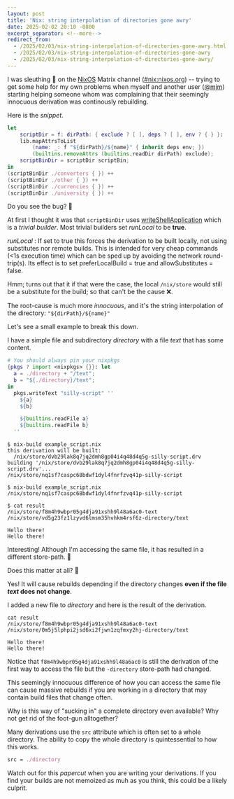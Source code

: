 ```yaml
---
layout: post
title: 'Nix: string interpolation of directories gone awry'
date: 2025-02-02 20:10 -0800
excerpt_separator: <!--more-->
redirect_from:
  - /2025/02/03/nix-string-interpolation-of-directories-gone-awry.html
  - /2025/02/03/nix-string-interpolation-of-directories-gone-awry
  - /2025/02/03/nix-string-interpolation-of-directories-gone-awry/
---
```


I was sleuthing 🦥 on the [NixOS](https://nixos.org/) Matrix channel ([#nix:nixos.org](https://matrix.to/#/#community:nixos.org)) -- trying to get some help for my own problems when myself and another user ([@mjm](@mjm:midna.dev)) starting helping someone whom was complaining that their seemingly innocuous derivation was continously rebuilding.

<!--more-->

Here is the _snippet_.

```nix
let
    scriptDir = f: dirPath: { exclude ? [ ], deps ? [ ], env ? { } }:
    lib.mapAttrsToList
        (name: _: f "${dirPath}/${name}" { inherit deps env; })
        (builtins.removeAttrs (builtins.readDir dirPath) exclude);
    scriptBinDir = scriptDir scriptBin;
in
(scriptBinDir ./converters { }) ++
(scriptBinDir ./other { }) ++
(scriptBinDir ./currencies { }) ++
(scriptBinDir ./university { }) ++
```

Do you see the bug? 🐛

At first I thought it was that `scriptBinDir` uses [writeShellApplication](https://ryantm.github.io/nixpkgs/builders/trivial-builders/#trivial-builder-writeShellApplication) which is a _trivial builder_. Most trivial builders set _runLocal_ to be **true**.

_runLocal_
  : If set to true this forces the derivation to be built locally, not using substitutes nor remote builds. This is intended for very cheap commands (<1s execution time) which can be sped up by avoiding the network round-trip(s). Its effect is to set preferLocalBuild = true and allowSubstitutes = false.

Hmm; turns out that it if that were the case, the local `/nix/store` would still be a substitute for the build; so that can't be the cause ❌.

The root-cause is much more _innocuous_, and it's the string interpolation of the directory: `"${dirPath}/${name}"`

Let's see a small example to break this down.

I have a simple file and subdirectory _directory_ with a file _text_ that has some content.

```nix
# You should always pin your nixpkgs
{pkgs ? import <nixpkgs> {}}: let
  a = ./directory + "/text";
  b = "${./directory}/text";
in
  pkgs.writeText "silly-script" ''
    ${a}
    ${b}

    ${builtins.readFile a}
    ${builtins.readFile b}
  ''
```

```shell
$ nix-build example_script.nix
this derivation will be built:
  /nix/store/dvb29lak8q7jq2dmh8gp04i4q48d4q5g-silly-script.drv
building '/nix/store/dvb29lak8q7jq2dmh8gp04i4q48d4q5g-silly-script.drv'...
/nix/store/nq1sf7caspc68bdwf1dyl4fnrfzvq41p-silly-script

$ nix-build example_script.nix
/nix/store/nq1sf7caspc68bdwf1dyl4fnrfzvq41p-silly-script

$ cat result
/nix/store/f8m4h9wbpr05g4dja91xshh9l48a6ac0-text
/nix/store/vd5g23fz1lzyvd6lmsm35hvhkm4rsf6z-directory/text

Hello there!
Hello there!
```

Interesting! Although I'm accessing the same file, it has resulted in a different store-path. 🤔

Does this matter at all? 🤨

Yes! It will cause rebuilds depending if the directory changes **even if the file _text_ does not change**.

I added a new file to _directory_ and here is the result of the derivation.

```shell
cat result
/nix/store/f8m4h9wbpr05g4dja91xshh9l48a6ac0-text
/nix/store/0m5j5lphpi2jsd6xi2fjwn1zqfmxy2hj-directory/text

Hello there!
Hello there!
```

Notice that `f8m4h9wbpr05g4dja91xshh9l48a6ac0` is still the derivation of the first way to access the file but the `-directory` store-path had changed.

This seemingly innocuous difference of how you can access the same file can cause massive rebuilds if you are working in a directory that may contain build files that change often.

Why is this way of "sucking in" a complete directory even available? Why not get rid of the foot-gun alltogether?

Many derivations use the `src` attribute which is often set to a whole directory. The ability to copy the whole directory is quintessential to how this works.

```nix
src = ./directory
```

Watch out for this _papercut_ when you are writing your derivations. If you find your builds are not memoized as muh as you think, this could be a likely culprit.